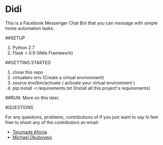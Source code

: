 Didi
====
This is a Facebook Messenger Chat Bot that you can message with simple home automation tasks.

##SETUP

1. Python 2.7
2. Flask > 0.9  (Web Framework)


##GETTING STARTED
1. clone this repo
2. virtualenv env (Create a virtual environment)
3. source env/bin/activate ( activate your virtual environment )
4. pip install -r requirements.txt (Install all this project's requirements)



##RUN:
More on this later.

#QUESTIONS


For any questions, problems, contributions of if you just want to say hi feel free to shoot any of the contributors an email:

* [Tejumade Afonja](<a href="mailto:someone@example.com>)
* [Michael Okuboyejo](<mykelokuboyejo@gmail.com>)


